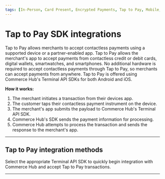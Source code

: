```yaml
---
tags: [In-Person, Card Present, Encrypted Payments, Tap to Pay, Mobile, Wallet, Contactless]
---
```


# Tap to Pay SDK integrations

Tap to Pay allows merchants to accept contactless payments using a supported device or a partner-enabled app. Tap to Pay allows the merchant's app to accept payments from contactless credit or debit cards, digital wallets, smartwatches, and smartphones. No additional hardware is required to accept contactless payments through Tap to Pay, so merchants can accept payments from anywhere. Tap to Pay is offered using Commerce Hub's Terminal API SDKs for both Android and iOS.

**How it works:**

1. The merchant initiates a transaction from their devices app.
2. The customer taps their contactless payment instrument on the device.
3. The merchant's app submits the payload to Commerce Hub's Terminal API SDK.
4. Commerce Hub's SDK sends the payment information for processing.
5. Commerce Hub attempts to process the transaction and sends the response to the merchant's app.

---

## Tap to Pay integration methods

Select the appropriate Terminal API SDK to quickly begin integration with Commerce Hub and accept Tap to Pay transactions.

<!-- type: row -->

<!-- type: card
title: Tap to Pay on Android
description: Integrate your POS app with the Commerce Hub's Terminal API SDK for Android to make Tap to Pay on Android transactions.
link: ?path=docs/In-Person/Integrations/Terminal-API/Android-TTP.md
-->

<!-- type: card
title: Tap to Pay on iPhone
description: Integrate your POS app with the Commerce Hub's Terminal API SDK for iOS to make Tap to Pay on iPhone transactions.
link: ?path=docs/In-Person/Integrations/Terminal-API/iPhone-TTP.md
-->

<!-- type: row-end -->

---
